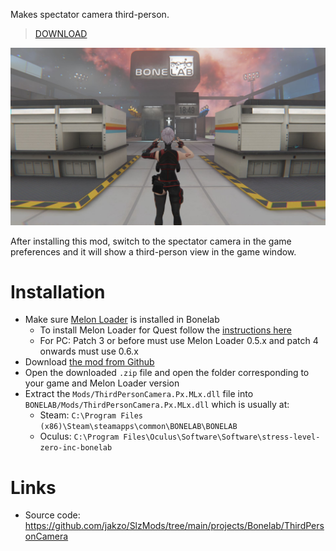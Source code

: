 Makes spectator camera third-person.

> [DOWNLOAD](https://github.com/jakzo/SlzMods/releases?q=Bonelab+ThirdPersonCamera)

![](./assets/screenshot.jpg)

After installing this mod, switch to the spectator camera in the game preferences and it will show a third-person view in the game window.

# Installation

- Make sure [Melon Loader](https://melonwiki.xyz/#/?id=what-is-melonloader) is installed in Bonelab
  - To install Melon Loader for Quest follow the [instructions here](https://github.com/LemonLoader/MelonLoader/wiki/Installation)
  - For PC: Patch 3 or before must use Melon Loader 0.5.x and patch 4 onwards must use 0.6.x
- Download [the mod from Github](https://github.com/jakzo/SlzMods/releases?q=Bonelab+ThirdPersonCamera)
- Open the downloaded `.zip` file and open the folder corresponding to your game and Melon Loader version
- Extract the `Mods/ThirdPersonCamera.Px.MLx.dll` file into `BONELAB/Mods/ThirdPersonCamera.Px.MLx.dll` which is usually at:
  - Steam: `C:\Program Files (x86)\Steam\steamapps\common\BONELAB\BONELAB`
  - Oculus: `C:\Program Files\Oculus\Software\Software\stress-level-zero-inc-bonelab`

# Links

- Source code: https://github.com/jakzo/SlzMods/tree/main/projects/Bonelab/ThirdPersonCamera
